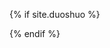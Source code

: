 {% if site.duoshuo %}
	<!-- <div class="ds-thread" data-thread-key="{{ page.id }}" data-url="{{ page.url }}" data-title="{{ page.title }}"></div> -->
	<div class="ds-thread"></div>
	<script type="text/javascript">
	var duoshuoQuery = {short_name:"{{ site.duoshuo }}"};
	(function() {
		var ds = document.createElement('script');
		ds.type = 'text/javascript';ds.async = true;
		ds.src = 'http://static.duoshuo.com/embed.js';
		ds.charset = 'UTF-8';
		(document.getElementsByTagName('head')[0] 
		|| document.getElementsByTagName('body')[0]).appendChild(ds);
	})();
	</script>
{% endif %}